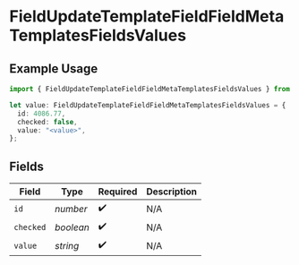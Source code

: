 # FieldUpdateTemplateFieldFieldMetaTemplatesFieldsValues

## Example Usage

```typescript
import { FieldUpdateTemplateFieldFieldMetaTemplatesFieldsValues } from "@documenso/sdk-typescript/models/operations";

let value: FieldUpdateTemplateFieldFieldMetaTemplatesFieldsValues = {
  id: 4086.77,
  checked: false,
  value: "<value>",
};
```

## Fields

| Field              | Type               | Required           | Description        |
| ------------------ | ------------------ | ------------------ | ------------------ |
| `id`               | *number*           | :heavy_check_mark: | N/A                |
| `checked`          | *boolean*          | :heavy_check_mark: | N/A                |
| `value`            | *string*           | :heavy_check_mark: | N/A                |
